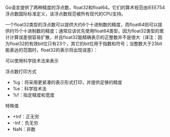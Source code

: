 Go语言提供了两种精度的浮点数，float32和float64。它们的算术规范由IEEE754浮点数国际标准定义，该浮点数规范被所有现代的CPU支持。

一个float32类型的浮点数可以提供大约6个十进制数的精度，而float64则可以提供约15个十进制数的精度；通常应该优先使用float64类型，因为float32类型的累计计算误差很容易扩散，并且float32能精确表示的正整数并不是很大（译注：因为float32的有效bit位只有23个，其它的bit位用于指数和符号；当整数大于23bit能表达的范围时，float32的表示将出现误差）：

可以使用科学技术法来表示

浮点数打印方式

- %g：将采用更紧凑的表示形式打印，并提供足够的精度
- %e：科学技术法
- %f：指定精度和宽度

特殊值

- +Inf：正无穷
- -Inf：负无穷
- NaN：非数